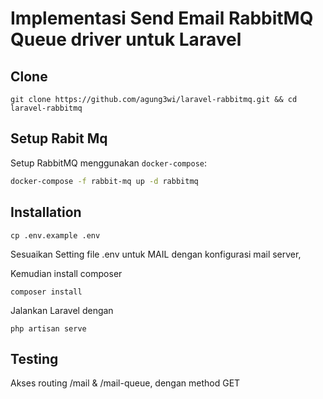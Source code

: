 Implementasi Send Email RabbitMQ Queue driver untuk Laravel
======================

## Clone 
```
git clone https://github.com/agung3wi/laravel-rabbitmq.git && cd laravel-rabbitmq
```

## Setup Rabit Mq

Setup RabbitMQ menggunakan `docker-compose`:

```bash
docker-compose -f rabbit-mq up -d rabbitmq
```

## Installation

```
cp .env.example .env
```
Sesuaikan Setting  file .env untuk MAIL dengan konfigurasi mail server, 

Kemudian install composer
```
composer install
```

Jalankan Laravel dengan
```
php artisan serve
```

## Testing

Akses routing /mail & /mail-queue, dengan method GET


